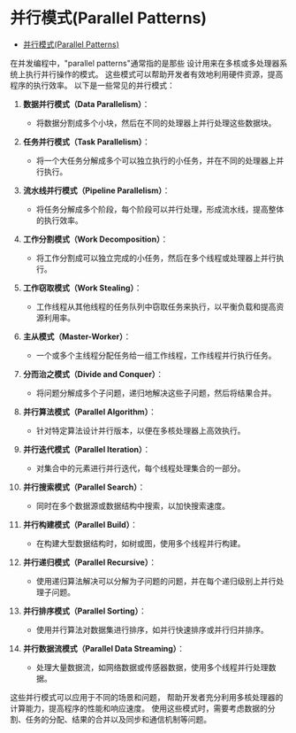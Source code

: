 # 并行模式(Parallel Patterns)

<!-- TOC START -->
- [并行模式(Parallel Patterns)](#并行模式parallel-patterns)
<!-- TOC END -->

在并发编程中，"parallel patterns"通常指的是那些
设计用来在多核或多处理器系统上执行并行操作的模式。
这些模式可以帮助开发者有效地利用硬件资源，提高程序的执行效率。
以下是一些常见的并行模式：

1. **数据并行模式（Data Parallelism）**：
   - 将数据分割成多个小块，然后在不同的处理器上并行处理这些数据块。

2. **任务并行模式（Task Parallelism）**：
   - 将一个大任务分解成多个可以独立执行的小任务，并在不同的处理器上并行执行。

3. **流水线并行模式（Pipeline Parallelism）**：
   - 将任务分解成多个阶段，每个阶段可以并行处理，形成流水线，提高整体的执行效率。

4. **工作分割模式（Work Decomposition）**：
   - 将工作分割成可以独立完成的小任务，然后在多个线程或处理器上并行执行。

5. **工作窃取模式（Work Stealing）**：
   - 工作线程从其他线程的任务队列中窃取任务来执行，以平衡负载和提高资源利用率。

6. **主从模式（Master-Worker）**：
   - 一个或多个主线程分配任务给一组工作线程，工作线程并行执行任务。

7. **分而治之模式（Divide and Conquer）**：
   - 将问题分解成多个子问题，递归地解决这些子问题，然后将结果合并。

8. **并行算法模式（Parallel Algorithm）**：
   - 针对特定算法设计并行版本，以便在多核处理器上高效执行。

9. **并行迭代模式（Parallel Iteration）**：
   - 对集合中的元素进行并行迭代，每个线程处理集合的一部分。

10. **并行搜索模式（Parallel Search）**：
    - 同时在多个数据源或数据结构中搜索，以加快搜索速度。

11. **并行构建模式（Parallel Build）**：
    - 在构建大型数据结构时，如树或图，使用多个线程并行构建。

12. **并行递归模式（Parallel Recursive）**：
    - 使用递归算法解决可以分解为子问题的问题，并在每个递归级别上并行处理子问题。

13. **并行排序模式（Parallel Sorting）**：
    - 使用并行算法对数据集进行排序，如并行快速排序或并行归并排序。

14. **并行数据流模式（Parallel Data Streaming）**：
    - 处理大量数据流，如网络数据或传感器数据，使用多个线程并行处理数据。

这些并行模式可以应用于不同的场景和问题，
帮助开发者充分利用多核处理器的计算能力，提高程序的性能和响应速度。
使用这些模式时，需要考虑数据的分割、任务的分配、结果的合并以及同步和通信机制等问题。

